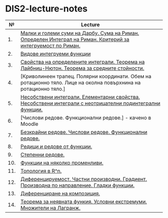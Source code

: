# DIS2-lecture-notes

| №   | Lecture                                                        |
| --- | -------------------------------------------------------------- |
| 1.  | [Малки и големи суми на Дарбу. Сума на Риман. Определен Интеграл на Риман. Критерий за интегруемост по Риман.](./TeX_files/lecture01.pdf) |
| 2.  | [Видове интегруеми функции](./TeX_files/lecture02.pdf)          |
| 3.  | [Свойства на определените интеграли. Теорема на Лайбниц-Нютон. Теорема за средните стойности.](./TeX_files/lecture03.pdf) |
| 4.  | [Криволинеен трапец. Полярни координати. Обем на ротационно тяло. Лице на околна повърхнина на ротационно тяло.] |
| 5.  | [Несобствени интеграли. Елементарни свойства. Несобствени интеграли с неотрицателни подинтегрални функции.](./TeX_files/lecture05.pdf) |
| 6.  | [Числови редове. Функционални редове.] - качено в Moodle|
| 7.  | [Безкрайни редове. Числови редове. Функционални редове.](./TeX_files/lecture07.pdf) |
| 8.  | [Редици и редове от функции.](./TeX_files/lecture08.pdf)|
| 9.  | [Степенни редове.](./TeX_files/lecture09.pdf) |
| 10. | [Функции на няколко променливи.](./TeX_files/lecture10.pdf) |
| 11. | [Топология в R^n.](./TeX_files/lecture11.pdf) |
| 12. | [Диференцируемост. Частни производни. Градиент. Производна по направление. Гладки функции.](./TeX_files/lecture12.pdf) |
| 13. | [Диференциране на композиция.](./TeX_files/lecture13.pdf) |
| 14. | [Теорема за неявната функия. Условни екстремуми. Множители на Лагранж.](./TeX_files/lecture14.pdf) |
